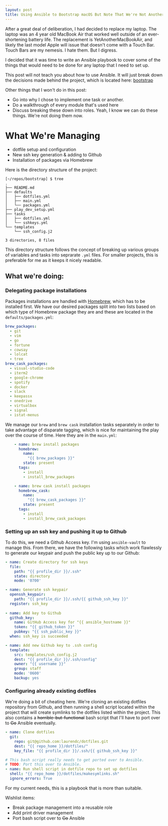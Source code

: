 ```yaml
---
layout: post
title: Using Ansible to Bootstrap macOS But Note That We're Not AnotherBlogTeachingYouHowToAnsible
---
```


After a great deal of deliberation, I had decided to replace my laptop. The laptop was an 4 year old MacBook Air that worked well outside of an ever-shortening battery life. The replacement is YetAnotherMacBookAir, and likely the last model Apple will issue that doesn't come with a Touch Bar. Touch Bars are my nemesis. I hate them. But I digress. 

I decided that it was time to write an Ansible playbook to cover some of the things that would need to be done for any laptop that I need to set up.

This post will not teach you about how to use Ansible. It will just break down the decisions made behind the project, which is located here: [bootstrap](https://github.com/laurendc/bootstrap)

Other things that I won't do in this post:
* Go into why I chose to implement one task or another.
* Do a walkthrough of every module that's used here
* Discuss breaking these down into roles. Yeah, I know we can do these things. We're not doing them now. 

# What We're Managing
* dotfile setup and configuration
* New ssh key generation & adding to Github
* Installation of packages via Homebrew

Here is the directory structure of the project:

```
[~/repos/bootstrap] $ tree
.
├── README.md
├── defaults
│   ├── dotfiles.yml
│   ├── main.yml
│   └── packages.yml
├── play_dev_setup.yml
├── tasks
│   ├── dotfiles.yml
│   └── sshkeys.yml
└── templates
    └── ssh_config.j2

3 directories, 8 files
```
This directory structure follows the concept of breaking up various groups of variables and tasks into seprarate `.yml` files. For smaller projects, this is preferable for me as it keeps it nicely readable.

## What we're doing:

### Delegating package installations
  
Packages installations are handled with [Homebrew](https://brew.sh/), which has to be installed first.  We have our desired packages split into two lists based on which type of Homebrew package they are and these are located in the `defaults/packages.yml`:

```yaml
brew_packages:
  - git
  - vim
  - go
  - fortune
  - cowsay
  - lolcat
  - tree
brew_cask_packages:
  - visual-studio-code
  - iterm2
  - google-chrome
  - spotify
  - docker
  - slack
  - keepassx
  - onedrive
  - virtualbox
  - signal
  - istat-menus
```

We manage our `brew` and `brew cask` installation tasks separately in order to take advantage of disparate tagging, which is nice for maintaining the play over the course of time. Here they are in the `main.yml`:

```yaml
    - name: brew install packages
      homebrew: 
        name:
          "{{ brew_packages }}"
        state: present
      tags:
        - install
        - install_brew_packages

    - name: brew cask install packages
      homebrew_cask:
        name:
          "{{ brew_cask_packages }}"
        state: present
      tags:
        - install
        - install_brew_cask_packages
  ```

### Setting up an ssh key and pushing it up to Github
To do this, we need a Github Access key. I'm using `ansible-vault` to manage this. From there, we have the following tasks which work flawlessly to generate our keypair and push the public key up to our Github:

```yaml
- name: Create directory for ssh keys
  file:
    path: "{{ profile_dir }}/.ssh"
    state: directory
    mode: '0700'

- name: Generate ssh keypair
  openssh_keypair:
    path: "{{ profile_dir }}/.ssh/{{ github_ssh_key }}"
  register: ssh_key
    
- name: Add key to Github
  github_key:
    name: GitHub Access key for "{{ ansible_hostname }}"
    token: "{{ github_token }}"
    pubkey: "{{ ssh_public_key }}"
  when: ssh_key is succeeded

- name: Add new Github key to .ssh config
  template:
    src: templates/ssh_config.j2
    dest: "{{ profile_dir }}/.ssh/config"
    owner: "{{ username }}"
    group: staff
    mode: '0600'
    backup: yes
```

### Configuring already existing dotfiles
We're doing a bit of cheating here. We're cloning an existing dotfiles repository from Github, and then running a shell script located within the project that will create symlinks to the dotfiles listed within the project. This also contains a <strike>horrible-but-functional</strike> bash script that I'll have to port over to <strike>Go</strike> Ansible eventually. 

```yaml
- name: Clone dotfiles
  git:
    repo: git@github.com:laurendc/dotfiles.git
    dest: "{{ repo_home }}/dotfiles/"
    key_file: "{{ profile_dir }}/.ssh/{{ github_ssh_key }}"

# This bash script really needs to get ported over to Ansible.
# TODO: Port this over to Ansible.
- name: Run shell script in dotfile repo to set up dotfiles
  shell: "{{ repo_home }}/dotfiles/makesymlinks.sh"
  ignore_errors: True
```

For my current needs, this is a playbook that is more than suitable.

Wishlist items:
* Break package management into a reusable role
* Add print driver management
* Port bash script over to <strike>Go</strike> Ansible